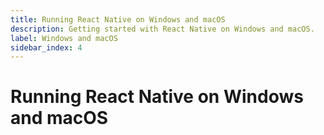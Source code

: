 ```yaml
---
title: Running React Native on Windows and macOS
description: Getting started with React Native on Windows and macOS.
label: Windows and macOS
sidebar_index: 4
---
```


# Running React Native on Windows and macOS
